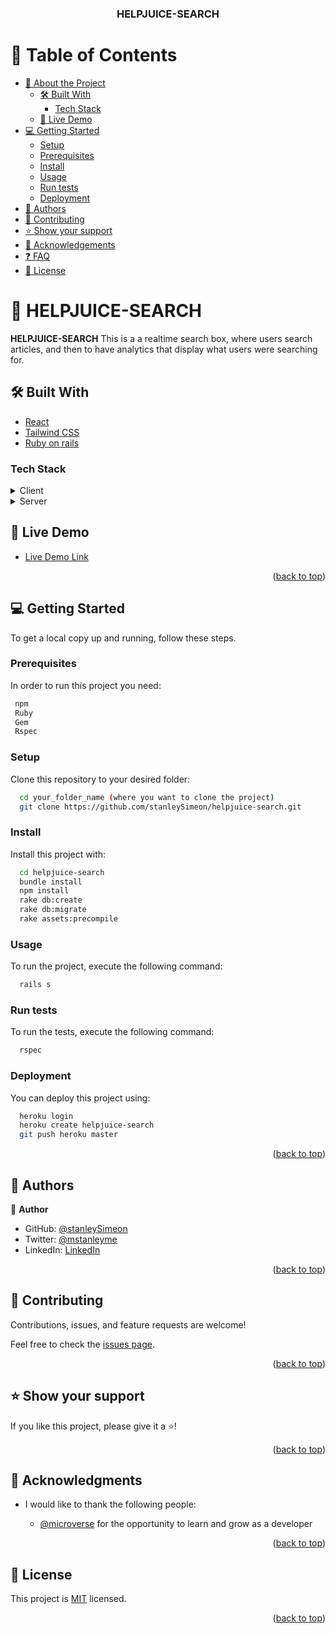 <a name="readme-top"></a>

<div align="center">
  <h3><b>HELPJUICE-SEARCH</b></h3>
</div>

<!-- TABLE OF CONTENTS -->

# 📗 Table of Contents

- [📖 About the Project](#about-project)
  - [🛠 Built With](#built-with)
    - [Tech Stack](#tech-stack)
  - [🚀 Live Demo](#live-demo)
- [💻 Getting Started](#getting-started)
  - [Setup](#setup)
  - [Prerequisites](#prerequisites)
  - [Install](#install)
  - [Usage](#usage)
  - [Run tests](#run-tests)
  - [Deployment](#triangular_flag_on_post-deployment)
- [👥 Authors](#authors)
- [🤝 Contributing](#contributing)
- [⭐️ Show your support](#support)
- [🙏 Acknowledgements](#acknowledgements)
- [❓ FAQ](#faq)
- [📝 License](#license)

<!-- PROJECT DESCRIPTION -->

# 📖 HELPJUICE-SEARCH <a name="about-project"></a>

**HELPJUICE-SEARCH** This is a a realtime search box, where users search articles, and then to have analytics that display what users were searching for.

## 🛠 Built With <a name="built-with"></a>

- [React](https://reactjs.org/)
- [Tailwind CSS](https://tailwindcss.com/)
- [Ruby on rails](https://rubyonrails.org/)

### Tech Stack <a name="tech-stack"></a>

<details>
  <summary>Client</summary>
  <ul>
    <li><a href="https://reactjs.org/">React.js</a></li>
    <li><a href="https://tailwindcss.com/">Tailwind CSS</a></li>
  </ul>
</details>
<details>
  <summary>Server</summary>
  <ul>
    <li><a href="https://rubyonrails.org/">Ruby on rails</a></li>
    <li><a href="https://postgressql.org/">PostgreSQL</a></li>
  </ul>
</details>

<!-- LIVE DEMO -->

## 🚀 Live Demo <a name="live-demo"></a>

- [Live Demo Link](#)

<p align="right">(<a href="#readme-top">back to top</a>)</p>

<!-- GETTING STARTED -->

## 💻 Getting Started <a name="getting-started"></a>

To get a local copy up and running, follow these steps.

### Prerequisites

In order to run this project you need:

```sh
 npm
 Ruby
 Gem
 Rspec
```

### Setup

Clone this repository to your desired folder:

```sh
  cd your_folder_name (where you want to clone the project)
  git clone https://github.com/stanleySimeon/helpjuice-search.git
```

### Install

Install this project with:

```sh
  cd helpjuice-search
  bundle install
  npm install
  rake db:create
  rake db:migrate
  rake assets:precompile
```

### Usage

To run the project, execute the following command:

```sh
  rails s
```

### Run tests

To run the tests, execute the following command:

```sh
  rspec
```

### Deployment <a name="triangular_flag_on_post-deployment"></a>

You can deploy this project using:

  ```sh
    heroku login
    heroku create helpjuice-search
    git push heroku master
  ```

<p align="right">(<a href="#readme-top">back to top</a>)</p>

<!-- AUTHORS -->

## 👥 Authors <a name="authors"></a>

👤 **Author**

- GitHub: [@stanleySimeon](https://github.com/stanleySimeon)
- Twitter: [@mstanleyme](https://twitter.com/mstanleyme)
- LinkedIn: [LinkedIn](https://linkedin.com/in/stanleysimeon)

<p align="right">(<a href="#readme-top">back to top</a>)</p>

<!-- CONTRIBUTING -->

## 🤝 Contributing <a name="contributing"></a>

Contributions, issues, and feature requests are welcome!

Feel free to check the [issues page](../../issues/).

<p align="right">(<a href="#readme-top">back to top</a>)</p>

<!-- SUPPORT -->

## ⭐️ Show your support <a name="support"></a>

If you like this project, please give it a ⭐️!

<p align="right">(<a href="#readme-top">back to top</a>)</p>

<!-- ACKNOWLEDGEMENTS -->

## 🙏 Acknowledgments <a name="acknowledgements"></a>

- I would like to thank the following people:

  - [@microverse](https://github.com/microverseinc) for the opportunity to learn and grow as a developer

<p align="right">(<a href="#readme-top">back to top</a>)</p>

<!-- LICENSE -->

## 📝 License <a name="license"></a>

This project is [MIT](./LICENSE) licensed.

<p align="right">(<a href="#readme-top">back to top</a>)</p>
